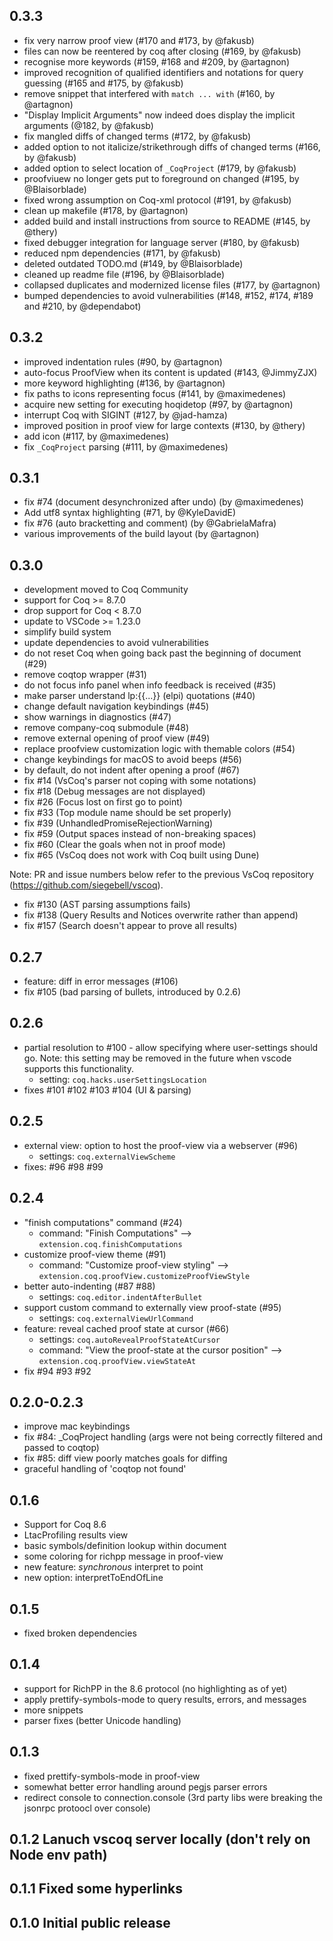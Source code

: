## 0.3.3

* fix very narrow proof view (#170 and #173, by @fakusb)
* files can now be reentered by coq after closing (#169, by @fakusb)
* recognise more keywords (#159, #168 and #209, by @artagnon)
* improved recognition of qualified identifiers and notations for query guessing (#165 and #175, by @fakusb)
* remove snippet that interfered with `match ... with` (#160, by @artagnon)
* "Display Implicit Arguments" now indeed does display the implicit arguments (@182, by @fakusb)
* fix mangled diffs of changed terms (#172, by @fakusb)
* added option to not italicize/strikethrough diffs of changed terms (#166, by @fakusb)
* added option to select location of `_CoqProject` (#179, by @fakusb)
* proofviuew no longer gets put to foreground on changed (#195, by @Blaisorblade)
* fixed wrong assumption on Coq-xml protocol (#191, by @fakusb)
* clean up makefile (#178, by @artagnon)
* added build and install instructions from source to README (#145, by @thery)
* fixed debugger integration for language server (#180, by @fakusb) 
* reduced npm dependencies (#171, by @fakusb)
* deleted outdated TODO.md (#149, by @Blaisorblade)
* cleaned up readme file (#196, by @Blaisorblade)
* collapsed duplicates and modernized license files (#177, by @artagnon)
* bumped dependencies to avoid vulnerabilities (#148, #152, #174, #189 and #210, by @dependabot)

## 0.3.2
* improved indentation rules (#90, by @artagnon)
* auto-focus ProofView when its content is updated (#143, @JimmyZJX)
* more keyword highlighting (#136, by @artagnon)
* fix paths to icons representing focus (#141, by @maximedenes)
* acquire new setting for executing hoqidetop (#97, by @artagnon)
* interrupt Coq with SIGINT (#127, by @jad-hamza)
* improved position in proof view for large contexts (#130, by @thery)
* add icon (#117, by @maximedenes)
* fix `_CoqProject` parsing (#111, by @maximedenes)

## 0.3.1
* fix #74 (document desynchronized after undo) (by @maximedenes)
* Add utf8 syntax highlighting (#71, by @KyleDavidE)
* fix #76 (auto bracketting and comment) (by @GabrielaMafra)
* various improvements of the build layout (by @artagnon)

## 0.3.0
* development moved to Coq Community
* support for Coq >= 8.7.0
* drop support for Coq < 8.7.0
* update to VSCode >= 1.23.0
* simplify build system
* update dependencies to avoid vulnerabilities
* do not reset Coq when going back past the beginning of document (#29)
* remove coqtop wrapper (#31)
* do not focus info panel when info feedback is received (#35)
* make parser understand lp:{{...}} (elpi) quotations (#40)
* change default navigation keybindings (#45)
* show warnings in diagnostics (#47)
* remove company-coq submodule (#48)
* remove external opening of proof view (#49)
* replace proofview customization logic with themable colors (#54)
* change keybindings for macOS to avoid beeps (#56)
* by default, do not indent after opening a proof (#67)
* fix #14 (VsCoq's parser not coping with some notations)
* fix #18 (Debug messages are not displayed)
* fix #26 (Focus lost on first go to point)
* fix #33 (Top module name should be set properly)
* fix #39 (UnhandledPromiseRejectionWarning)
* fix #59 (Output spaces instead of non-breaking spaces)
* fix #60 (Clear the goals when not in proof mode)
* fix #65 (VsCoq does not work with Coq built using Dune)

Note: PR and issue numbers below refer to the previous VsCoq repository
(https://github.com/siegebell/vscoq).

* fix #130 (AST parsing assumptions fails)
* fix #138 (Query Results and Notices overwrite rather than append)
* fix #157 (Search doesn't appear to prove all results)

## 0.2.7
* feature: diff in error messages (#106)
* fix #105 (bad parsing of bullets, introduced by 0.2.6)

## 0.2.6
* partial resolution to #100 - allow specifying where user-settings should go. Note: this setting may be removed in the future when vscode supports this functionality.
    * setting: `coq.hacks.userSettingsLocation`
* fixes #101 #102 #103 #104 (UI & parsing)

## 0.2.5
* external view: option to host the proof-view via a webserver (#96)
    * settings: `coq.externalViewScheme`
* fixes: #96 #98 #99

## 0.2.4
* "finish computations" command (#24)
    * command: "Finish Computations" --> `extension.coq.finishComputations`
* customize proof-view theme (#91)
    * command: "Customize proof-view styling" --> `extension.coq.proofView.customizeProofViewStyle`
* better auto-indenting (#87 #88)
    * settings: `coq.editor.indentAfterBullet` 
* support custom command to externally view proof-state (#95)
    * settings: `coq.externalViewUrlCommand`
* feature: reveal cached proof state at cursor (#66)
    * settings: `coq.autoRevealProofStateAtCursor`
    * command: "View the proof-state at the cursor position" --> `extension.coq.proofView.viewStateAt`
* fix #94 #93 #92

## 0.2.0-0.2.3
* improve mac keybindings
* fix #84: _CoqProject handling (args were not being correctly filtered and passed to coqtop)
* fix #85: diff view poorly matches goals for diffing
* graceful handling of 'coqtop not found'

## 0.1.6
* Support for Coq 8.6
* LtacProfiling results view
* basic symbols/definition lookup within document
* some coloring for richpp message in proof-view
* new feature: *synchronous* interpret to point
* new option: interpretToEndOfLine

## 0.1.5
* fixed broken dependencies

## 0.1.4
* support for RichPP in the 8.6 protocol (no highlighting as of yet)
* apply prettify-symbols-mode to query results, errors, and messages
* more snippets
* parser fixes (better Unicode handling)

## 0.1.3 
* fixed prettify-symbols-mode in proof-view
* somewhat better error handling around pegjs parser errors
* redirect console to connection.console (3rd party libs were breaking the jsonrpc protoocl over console)

## 0.1.2 Lanuch vscoq server locally (don't rely on Node env path)

## 0.1.1 Fixed some hyperlinks

## 0.1.0 Initial public release
